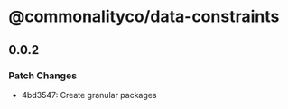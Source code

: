 # @commonalityco/data-constraints

## 0.0.2

### Patch Changes

- 4bd3547: Create granular packages
